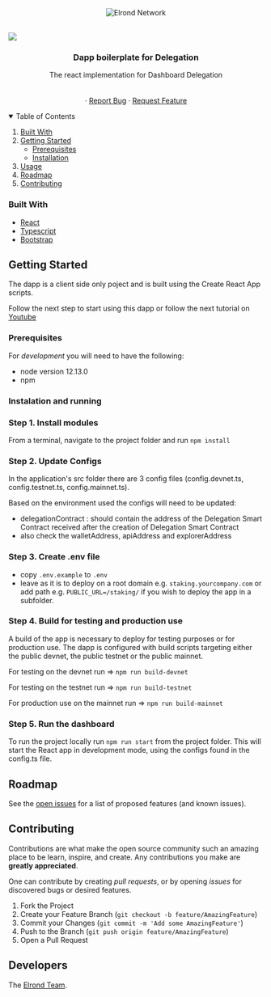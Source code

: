 
<div style="text-align:center">
  <img
  src="https://raw.githubusercontent.com/ElrondNetwork/starter-dapp/master/react-delegationdashboard/preview.png"
  alt="Elrond Network">
</div>
<br>

[![](https://img.shields.io/badge/made%20by-Elrond%20Network-blue.svg)](http://elrond.com/)
<br />
<p align="center">

 <h3 align="center">Dapp boilerplate for Delegation </h3>

  <p align="center">
The react implementation for Dashboard Delegation
    <br />
    <br />
    <br />
    ·
    <a href="https://github.com/ElrondNetwork/starter-dapp/issues">Report Bug</a>
    ·
    <a href="https://github.com/ElrondNetwork/starter-dapp/issues">Request Feature</a>
  </p>
</p>

<!-- TABLE OF CONTENTS -->
<details open="open">
  <summary>Table of Contents</summary>
  <ol>
    <li><a href="#built-with">Built With</a>    </li>
    <li>
      <a href="#getting-started">Getting Started</a>
      <ul>
        <li><a href="#prerequisites">Prerequisites</a></li>
        <li><a href="#installation">Installation</a></li>
      </ul>
    </li>
    <li><a href="#usage">Usage</a></li>
    <li><a href="#roadmap">Roadmap</a></li>
    <li><a href="#contributing">Contributing</a></li>
  </ol>
</details>

### Built With

* [React](https://reactjs.org/)
* [Typescript](https://www.typescriptlang.org/)
* [Bootstrap](https://getbootstrap.com)

<!-- GETTING STARTED -->
## Getting Started

The dapp is a client side only poject and is built using the Create React App scripts.

Follow the next step to start using this dapp or follow the next tutorial on [Youtube](https://www.youtube.com/watch?v=BkjUmBsmQYM&feature=youtu.be&ab_channel=ElrondNetwork)

### Prerequisites

For *development* you will need to have the following:

* node version 12.13.0
* npm

### Instalation and running

### Step 1. Install modules

From a terminal, navigate to the project folder and run ```npm install```

### Step 2. Update Configs

In the application's src folder there are 3 config files (config.devnet.ts, config.testnet.ts, config.mainnet.ts).

Based on the environment used the configs will need to be updated:

* delegationContract : should contain the address of the Delegation Smart Contract received after the creation of Delegation Smart Contract
* also check the walletAddress, apiAddress and explorerAddress

### Step 3. Create .env file

* copy `.env.example` to `.env`
* leave as it is to deploy on a root domain e.g. `staking.yourcompany.com` or add path e.g. `PUBLIC_URL=/staking/` if you wish to deploy the app in a subfolder.

### Step 4. Build for testing and production use

A build of the app is necessary to deploy for testing purposes or for production use.
The dapp is configured with build scripts targeting either the public devnet, the public testnet or the public mainnet.

For testing on the devnet run => ```npm run build-devnet```

For testing on the testnet run => ```npm run build-testnet```

For production use on the mainnet run => ```npm run build-mainnet```

### Step 5. Run the dashboard

To run the project locally run ```npm run start``` from the project folder. This will start the React app in development mode, using the configs found in the config.ts file.

<!-- ROADMAP -->
## Roadmap

See the [open issues](https://github.com/ElrondNetwork/starter-dapp/issues) for a list of proposed features (and known issues).

<!-- CONTRIBUTING -->
## Contributing

Contributions are what make the open source community such an amazing place to be learn, inspire, and create. Any contributions you make are **greatly appreciated**.

One can contribute by creating *pull requests*, or by opening *issues* for discovered bugs or desired features.

1. Fork the Project
2. Create your Feature Branch (`git checkout -b feature/AmazingFeature`)
3. Commit your Changes (`git commit -m 'Add some AmazingFeature'`)
4. Push to the Branch (`git push origin feature/AmazingFeature`)
5. Open a Pull Request

## Developers

The [Elrond Team](https://elrond.com/team/).
